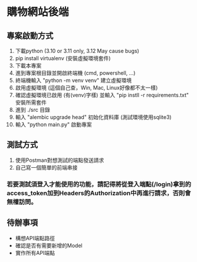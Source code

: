 # 購物網站後端

## 專案啟動方式
1. 下載python (3.10 or 3.11 only, 3.12 May cause bugs)
2. pip install virtualenv (安裝虛擬環境套件)
3. 下載本專案
4. 進到專案根目錄並開啟終端機 (cmd, powershell, ...)
5. 終端機輸入 "python -m venv venv" 建立虛擬環境
6. 啟用虛擬環境 (這個自己查，Win, Mac, Linux好像都不太一樣)
7. 確認虛擬環境已啟用 (有(venv)字樣) 並輸入 "pip instll -r requirements.txt" 安裝所需套件
8. 進到 ./src 目錄
9. 輸入 "alembic upgrade head" 初始化資料庫 (測試環境使用sqlite3)
10. 輸入 "python main.py" 啟動專案

## 測試方式
1. 使用Postman對想測試的端點發送請求
2. 自己寫一個簡單的前端串接
### 若要測試須登入才能使用的功能，請記得將從登入端點(/login)拿到的access_token加到Headers的Authorization中再進行請求，否則會無權訪問。

## 待辦事項
+ 構想API端點路徑
+ 確認是否有需要新增的Model
+ 實作所有API端點